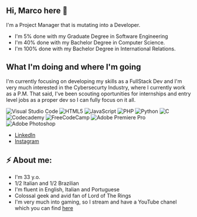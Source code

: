 ## Hi, Marco here 👋

I'm a Project Manager that is mutating into a Developer.

- I'm 5% done with my Graduate Degree in Software Engineering
- I'm 40% done with my Bachelor Degree in Computer Science.
- I'm 100% done with my Bachelor Degree in International Relations.

## What I'm doing and where I'm going

I'm currently focusing on developing my skills as a FullStack Dev and I'm very much interested in the Cybersecurty Industry, where I currently work as a P.M.
That said, I've been scouting oportunities for internships and entry level jobs as a proper dev so I can fully focus on it all.

![Visual Studio Code](https://img.shields.io/badge/Visual%20Studio%20Code-0078d7.svg?style=for-the-badge&logo=visual-studio-code&logoColor=white)
![HTML5](https://img.shields.io/badge/html5-%23E34F26.svg?style=for-the-badge&logo=html5&logoColor=white)
![JavaScript](https://img.shields.io/badge/javascript-%23323330.svg?style=for-the-badge&logo=javascript&logoColor=%23F7DF1E)
![PHP](https://img.shields.io/badge/php-%23777BB4.svg?style=for-the-badge&logo=php&logoColor=white)
![Python](https://img.shields.io/badge/python-3670A0?style=for-the-badge&logo=python&logoColor=ffdd54)
![C](https://img.shields.io/badge/c-%2300599C.svg?style=for-the-badge&logo=c&logoColor=white)
![Codecademy](https://img.shields.io/badge/Codecademy-FFF0E5?style=for-the-badge&logo=codecademy&logoColor=1F243A)
![FreeCodeCamp](https://img.shields.io/badge/Freecodecamp-%23123.svg?&style=for-the-badge&logo=freecodecamp&logoColor=green)
![Adobe Premiere Pro](https://img.shields.io/badge/Adobe%20Premiere%20Pro-9999FF.svg?style=for-the-badge&logo=Adobe%20Premiere%20Pro&logoColor=white)
![Adobe Photoshop](https://img.shields.io/badge/adobe%20photoshop-%2331A8FF.svg?style=for-the-badge&logo=adobe%20photoshop&logoColor=white)

- [LinkedIn](https://www.linkedin.com/in/marco-bernasconi-p-p-m-%C2%AE-b122a158/)
- [Instagram](https://www.instagram.com/donbernasconi/)

## ⚡ About me:

- I'm 33 y.o.
- 1/2 Italian and 1/2 Brazilian
- I'm fluent in English, Italian and Portuguese
- Colossal geek and avid fan of Lord of The Rings
- I'm very much into gaming, so I stream and have a YouTube chanel which you can find [here](https://www.youtube.com/@O_Etrurian)
<!--
**thebernasconi/thebernasconi** is a ✨ _special_ ✨ repository because its `README.md` (this file) appears on your GitHub profile.

Here are some ideas to get you started:

- 🔭 I’m currently working on ...
- 🌱 I’m currently learning ...
- 👯 I’m looking to collaborate on ...
- 🤔 I’m looking for help with ...
- 💬 Ask me about ...
- 📫 How to reach me: ...
- 😄 Pronouns: ...
- ⚡ Fun fact: ...
-->
